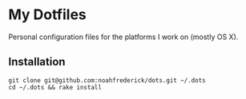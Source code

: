 # My Dotfiles

Personal configuration files for the platforms I work on (mostly OS X).


## Installation

	git clone git@github.com:noahfrederick/dots.git ~/.dots
	cd ~/.dots && rake install
